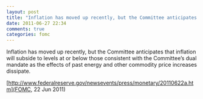 ```yaml
---
layout: post
title: "Inflation has moved up recently, but the Committee anticipates that inflation will subside to levels at or below those consistent with the Committee’s dual mandate as the effects of past energy and other commodity price increases dissipate."
date: 2011-06-27 22:34
comments: true
categories: fomc
---
```


Inflation has moved up recently, but the Committee anticipates that inflation will subside to levels at or below those consistent with the Committee’s dual mandate as the effects of past energy and other commodity price increases dissipate.

[http://www.federalreserve.gov/newsevents/press/monetary/20110622a.htm](FOMC, 22 Jun 2011)

